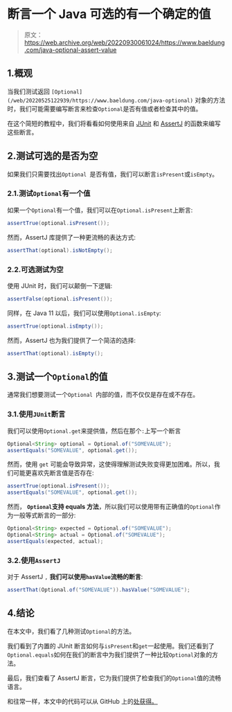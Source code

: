 # 断言一个 Java 可选的有一个确定的值

> 原文：<https://web.archive.org/web/20220930061024/https://www.baeldung.com/java-optional-assert-value>

## 1.概观

当我们测试返回 `[Optional](/web/20220525122939/https://www.baeldung.com/java-optional)` 对象的方法时，我们可能需要编写断言来检查`Optional`是否有值或者检查其中的值。

在这个简短的教程中，我们将看看如何使用来自 [JUnit](/web/20220525122939/https://www.baeldung.com/junit-assertions) 和 [AssertJ](/web/20220525122939/https://www.baeldung.com/introduction-to-assertj) 的函数来编写这些断言。

## 2.测试可选的是否为空

如果我们只需要找出`Optional `是否有值，我们可以断言`isPresent`或`isEmpty`。

### 2.1.测试`Optional`有一个值

如果一个`Optional`有一个值，我们可以在`Optional.isPresent`上断言:

```java
assertTrue(optional.isPresent());
```

然而，AssertJ 库提供了一种更流畅的表达方式:

```java
assertThat(optional).isNotEmpty();
```

### 2.2.可选测试为空

使用 JUnit 时，我们可以颠倒一下逻辑:

```java
assertFalse(optional.isPresent());
```

同样，在 Java 11 以后，我们可以使用`Optional.isEmpty`:

```java
assertTrue(optional.isEmpty());
```

然而，AssertJ 也为我们提供了一个简洁的选择:

```java
assertThat(optional).isEmpty();
```

## 3.测试一个`Optional`的值

通常我们想要测试一个`Optional `内部的值，而不仅仅是存在或不存在。

### 3.1.使用`JUnit`断言

我们可以使用`Optional.get`来提供值，然后在那个`:`上写一个断言

```java
Optional<String> optional = Optional.of("SOMEVALUE");
assertEquals("SOMEVALUE", optional.get());
```

然而，使用 `get` 可能会导致异常，这使得理解测试失败变得更加困难。所以，我们可能更喜欢先断言值是否存在:

```java
assertTrue(optional.isPresent());
assertEquals("SOMEVALUE", optional.get());
```

然而， **`Optional`支持 equals 方法**，所以我们可以使用带有正确值的`Optional`作为一般等式断言的一部分:

```java
Optional<String> expected = Optional.of("SOMEVALUE");
Optional<String> actual = Optional.of("SOMEVALUE");
assertEquals(expected, actual);
```

### 3.2.使用`AssertJ`

对于 AssertJ `,` **我们可以使用`hasValue`流畅的断言**:

```java
assertThat(Optional.of("SOMEVALUE")).hasValue("SOMEVALUE"); 
```

## 4.结论

在本文中，我们看了几种测试`Optional`的方法。

我们看到了内置的 JUnit 断言如何与`isPresent`和`get`一起使用。我们还看到了`Optional.equals`如何在我们的断言中为我们提供了一种比较`Optional`对象的方法。

最后，我们查看了 AssertJ 断言，它为我们提供了检查我们的`Optional`值的流畅语言。

和往常一样，本文中的代码可以从 GitHub 上的[处获得。](https://web.archive.org/web/20220525122939/https://github.com/eugenp/tutorials/tree/master/testing-modules/testing-assertions)
